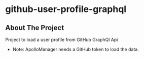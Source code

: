 # github-user-profile-graphql

## About The Project
Project to load a user profile from GitHub GraphQl Api
- Note: ApolloManager needs a GitHub token to load the data.